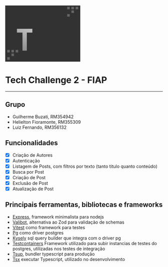 ![Logo Projeto](logo.png)

# Tech Challenge 2 - FIAP

---

## Grupo

- Guilherme Buzati, RM354942
- Helielton Fioramonte, RM355309
- Luiz Fernando, RM356132

## Funcionalidades

- [x] Criação de Autores
- [x] Autenticação
- [x] Listagem de Posts, com filtros por texto (tanto titulo quanto conteúdo)
- [x] Busca por Post
- [x] Criação de Post
- [x] Exclusão de Post
- [x] Atualização de Post

## Principais ferramentas, bibliotecas e frameworks

- [Express](https://expressjs.com/), framework minimalista para nodejs
- [Valibot](https://valibot.dev/), alternativa ao Zod para validação de schemas
- [Vitest](https://vitest.dev/) como framework para testes
- [Pg](https://github.com/brianc/node-postgres) como driver postgres
- [Kysely](https://kysely.dev/) sql query builder que integra com o driver pg
- [Testcontainers](https://testcontainers.com/) Framework utilizado para subir instancias de testes do postgres,
  utilizadas nos testes de integração
- [Tsup](https://tsup.egoist.dev/), bundler typescript para produção
- [Tsx](https://github.com/privatenumber/tsx) executar Typescript, utilizado
  no desenvolvimento